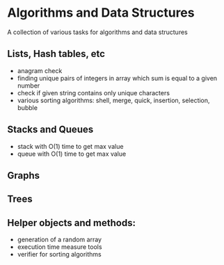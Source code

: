 # Algorithms and Data Structures
A collection of various tasks for algorithms and data structures

## Lists, Hash tables, etc
- anagram check
- finding unique pairs of integers in array which sum is equal to a given number
- check if given string contains only unique characters
- various sorting algorithms: shell, merge, quick, insertion, selection, bubble

## Stacks and Queues
- stack with O(1) time to get max value
- queue with O(1) time to get max value

## Graphs

## Trees

## Helper objects and methods:
- generation of a random array
- execution time measure tools
- verifier for sorting algorithms

